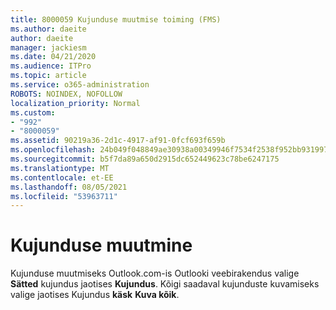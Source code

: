 ```yaml
---
title: 8000059 Kujunduse muutmise toiming (FMS)
ms.author: daeite
author: daeite
manager: jackiesm
ms.date: 04/21/2020
ms.audience: ITPro
ms.topic: article
ms.service: o365-administration
ROBOTS: NOINDEX, NOFOLLOW
localization_priority: Normal
ms.custom:
- "992"
- "8000059"
ms.assetid: 90219a36-2d1c-4917-af91-0fcf693f659b
ms.openlocfilehash: 24b049f048849ae30938a00349946f7534f2538f952bb931997af53472ee3729
ms.sourcegitcommit: b5f7da89a650d2915dc652449623c78be6247175
ms.translationtype: MT
ms.contentlocale: et-EE
ms.lasthandoff: 08/05/2021
ms.locfileid: "53963711"
---
```

# <a name="how-to-change-your-theme"></a>Kujunduse muutmine

Kujunduse muutmiseks Outlook.com-is Outlooki veebirakendus valige **Sätted** kujundus jaotises **Kujundus**. Kõigi saadaval kujunduste kuvamiseks valige jaotises Kujundus **käsk** **Kuva kõik**.
  